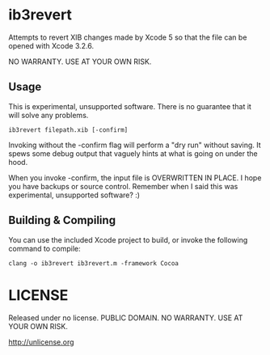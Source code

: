 ib3revert
=========

Attempts to revert XIB changes made by Xcode 5 so that the file can be opened with Xcode 3.2.6.

NO WARRANTY. USE AT YOUR OWN RISK.

Usage
-----

This is experimental, unsupported software. There is no guarantee that it will solve any problems. 

	ib3revert filepath.xib [-confirm]

Invoking without the -confirm flag will perform a "dry run" without saving. It spews some debug output that vaguely hints at what is going on under the hood.

When you invoke -confirm, the input file is OVERWRITTEN IN PLACE. I hope you have backups or source control. Remember when I said this was experimental, unsupported software? :)


Building & Compiling
--------------------

You can use the included Xcode project to build, or invoke the following command to compile:

	clang -o ib3revert ib3revert.m -framework Cocoa


LICENSE
=======

Released under no license. PUBLIC DOMAIN. NO WARRANTY. USE AT YOUR OWN RISK.

http://unlicense.org
